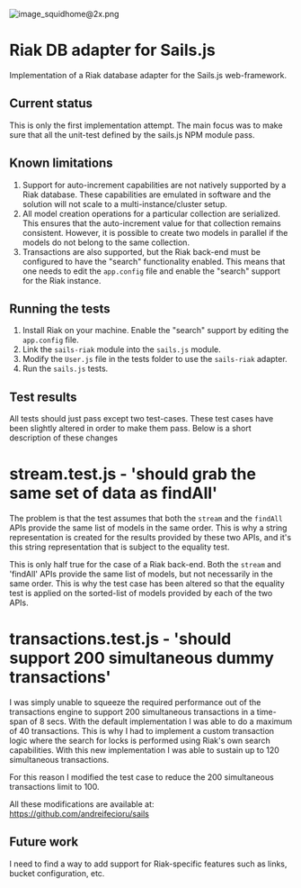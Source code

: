 ![image_squidhome@2x.png](http://i.imgur.com/RIvu9.png) 

# Riak DB adapter for Sails.js
Implementation of a Riak database adapter for the Sails.js web-framework.


## Current status
This is only the first implementation attempt. The main focus was to make sure that all the unit-test defined by the sails.js NPM module pass.

## Known limitations
1. Support for auto-increment capabilities are not natively supported by a Riak database. These capabilities are emulated in software and the solution will not scale to a multi-instance/cluster setup.
2. All model creation operations for a particular collection are serialized. This ensures that the auto-increment value for that collection remains consistent. However, it is possible to create two models in parallel if the models do not belong to the same collection.
3. Transactions are also supported, but the Riak back-end must be configured to have the "search" functionality enabled. This means that one needs to edit the `app.config` file and enable the "search" support for the Riak instance.

## Running the tests
1. Install Riak on your machine. Enable the "search" support by editing the `app.config` file.
2. Link the `sails-riak` module into the `sails.js` module.
3. Modify the `User.js` file in the tests folder to use the `sails-riak` adapter.
4. Run the `sails.js` tests.

## Test results
All tests should just pass except two test-cases. These test cases have been slightly altered in order to make them pass. Below is a short description of these changes

# stream.test.js - 'should grab the same set of data as findAll' 
The problem is that the test assumes that both the `stream` and the `findAll` APIs provide the same list of models in the same order. This is why a string representation is created for the results provided by these two APIs, and it's this string representation that is subject to the equality test. 

This is only half true for the case of a Riak back-end. Both the `stream` and 'findAll' APIs provide the same list of models, but not necessarily in the same order. This is why the test case has been altered so that the equality test is applied on the sorted-list of models provided by each of the two APIs.

# transactions.test.js - 'should support 200 simultaneous dummy transactions' 
I was simply unable to squeeze the required performance out of the transactions engine to support 200 simultaneous transactions in a time-span of 8 secs. With the default implementation I was able to do a maximum of 40 transactions. This is why I had to implement a custom transaction logic where the search for locks is performed using Riak's own search capabilities. With this new implementation I was able to sustain up to 120 simultaneous transactions.

For this reason I modified the test case to reduce the 200 simultaneous transactions limit to 100.

All these modifications are available at: https://github.com/andreifecioru/sails

## Future work
I need to find a way to add support for Riak-specific features such as links, bucket configuration, etc.